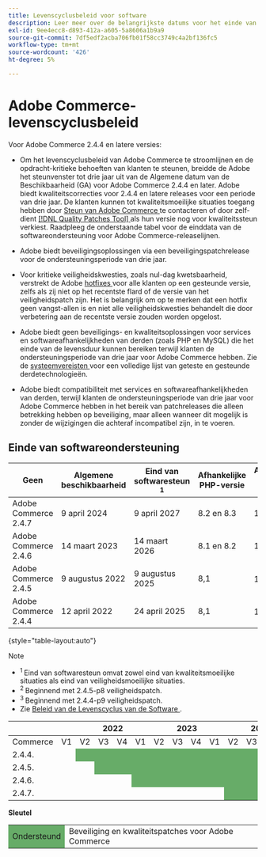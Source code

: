 ```yaml
---
title: Levenscyclusbeleid voor software
description: Leer meer over de belangrijkste datums voor het einde van de softwareondersteuning voor Adobe Commerce-releases.
exl-id: 9ee4ecc8-d893-412a-a605-5a8606a1b9a9
source-git-commit: 7df5edf2acba706fb01f58cc3749c4a2bf136fc5
workflow-type: tm+mt
source-wordcount: '426'
ht-degree: 5%

---
```



# Adobe Commerce-levenscyclusbeleid

Voor Adobe Commerce 2.4.4 en latere versies:

- Om het levenscyclusbeleid van Adobe Commerce te stroomlijnen en de opdracht-kritieke behoeften van klanten te steunen, breidde de Adobe het steunvenster tot drie jaar uit van de Algemene datum van de Beschikbaarheid (GA) voor Adobe Commerce 2.4.4 en later. Adobe biedt kwaliteitscorrecties voor 2.4.4 en latere releases voor een periode van drie jaar. De klanten kunnen tot kwaliteitsmoeilijke situaties toegang hebben door [ Steun van Adobe Commerce ](https://experienceleague.adobe.com/docs/commerce-knowledge-base/kb/help-center-guide/magento-help-center-user-guide.html) te contacteren of door zelf-dient [[!DNL Quality Patches Tool] ](https://experienceleague.adobe.com/tools/commerce-quality-patches/index.html) als hun versie nog voor kwaliteitssteun verkiest. Raadpleeg de onderstaande tabel voor de einddata van de softwareondersteuning voor Adobe Commerce-releaselijnen.

- Adobe biedt beveiligingsoplossingen via een beveiligingspatchrelease voor de ondersteuningsperiode van drie jaar.

- Voor kritieke veiligheidskwesties, zoals nul-dag kwetsbaarheid, verstrekt de Adobe [ hotfixes ](https://support.magento.com/hc/en-us/sections/360003869892-Known-issues-patches-attached-) voor alle klanten op een gesteunde versie, zelfs als zij niet op het recentste flard of de versie van het veiligheidspatch zijn. Het is belangrijk om op te merken dat een hotfix geen vangst-allen is en niet alle veiligheidskwesties behandelt die door verbetering aan de recentste versie zouden worden opgelost.

- Adobe biedt geen beveiligings- en kwaliteitsoplossingen voor services en softwareafhankelijkheden van derden (zoals PHP en MySQL) die het einde van de levensduur kunnen bereiken terwijl klanten de ondersteuningsperiode van drie jaar voor Adobe Commerce hebben. Zie de [ systeemvereisten ](../installation/system-requirements.md) voor een volledige lijst van geteste en gesteunde derdetechnologieën.

- Adobe biedt compatibiliteit met services en softwareafhankelijkheden van derden, terwijl klanten de ondersteuningsperiode van drie jaar voor Adobe Commerce hebben in het bereik van patchreleases die alleen betrekking hebben op beveiliging, maar alleen wanneer dit mogelijk is zonder de wijzigingen die achteraf incompatibel zijn, in te voeren.

## Einde van softwareondersteuning

| Geen | Algemene beschikbaarheid | Eind van softwaresteun <sup> 1 </sup> | Afhankelijke PHP-versie | Afhankelijke MariaDB-versie |
|----------------------|----------------------|-------------------------------------|-----------------------|------------------------------|
| Adobe Commerce 2.4.7 | 9 april 2024 | 9 april 2027 | 8.2 en 8.3 | 10,6 |
| Adobe Commerce 2.4.6 | 14 maart 2023 | 14 maart 2026 | 8.1 en 8.2 | 10,6 |
| Adobe Commerce 2.4.5 | 9 augustus 2022 | 9 augustus 2025 | 8,1 | 10.5 <sup> 2 </sup> |
| Adobe Commerce 2.4.4 | 12 april 2022 | 24 april 2025 | 8,1 | 10.5 <sup> 3 </sup> |

{style="table-layout:auto"}

>[!NOTE]
>
>- <sup> 1 </sup> Eind van softwaresteun omvat zowel eind van kwaliteitsmoeilijke situaties als eind van veiligheidsmoeilijke situaties.
>- <sup> 2 </sup> Beginnend met 2.4.5-p8 veiligheidspatch.
>- <sup> 3 </sup> Beginnend met 2.4.4-p9 veiligheidspatch.
>- Zie [ Beleid van de Levenscyclus van de Software ](https://www.adobe.com/content/dam/cc/en/legal/terms/enterprise/pdfs/Adobe-Commerce-Software-Lifecycle-Policy.pdf).

<table style="table-layout:auto">
<thead>
  <tr>
    <th colspan="2"></th>
    <th colspan="4">2022</th>
    <th colspan="4">2023</th>
    <th colspan="4">2024</th>
    <th colspan="4">2025</th>
    <th colspan="4">2026</th>
    <th colspan="4">2027</th>
  </tr>
</thead>
<tbody>
  <tr>
    <td>Commerce</td>
    <td>V1</td>
    <td>V2</td>
    <td>V3</td>
    <td>V4</td>
    <td>V1</td>
    <td>V2</td>
    <td>V3</td>
    <td>V4</td>
    <td>V1</td>
    <td>V2</td>
    <td>V3</td>
    <td>V4</td>
    <td>V1</td>
    <td>V2</td>
    <td>V3</td>
    <td>V4</td>
    <td>V1</td>
    <td>V2</td>
    <td>V3</td>
    <td>V4</td>
    <td>V1</td>
    <td>V2</td>
    <td>V3</td>
    <td>V4</td>
  </tr>
  <tr>
    <td>2.4.4.</td>
    <td></td>
    <td colspan="13" style="background-color:#67ac68;"></td>
    <td colspan="10"></td>
  </tr>
  <tr>
    <td>2.4.5.</td>
    <td colspan="2"></td>
    <td colspan="13" style="background-color:#67ac68;"></td>
    <td colspan="9"></td>
  </tr>
  <tr>
    <td>2.4.6.</td>
    <td colspan="4"></td>
    <td colspan="13" style="background-color:#67ac68;"></td>
    <td colspan="8"></td>
  </tr>
  <tr>
    <td>2.4.7.</td>
    <td colspan="9"></td>
    <td colspan="13" style="background-color:#67ac68;"></td>
    <td colspan="2"></td>
  </tr>
</tbody>
</table>

**Sleutel**

<table style="table-layout:auto">
 <tbody>
  <tr>
   <td style="background-color:#67ac68;">Ondersteund</td>
   <td>Beveiliging en kwaliteitspatches voor Adobe Commerce</td>
  </tr>
  <!-- <tr>
   <td style="background-color:#cd3c3c;">End of software support</td>
   <td>Version that has reached end of software support.</td>
  </tr>
 </tbody> -->
</table>
